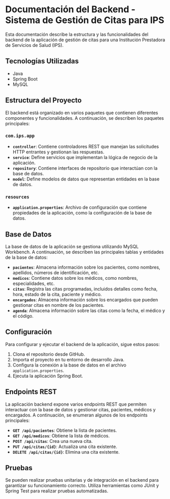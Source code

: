 # Documentación del Backend - Sistema de Gestión de Citas para IPS

Esta documentación describe la estructura y las funcionalidades del backend de la aplicación de gestión de citas para una Institución Prestadora de Servicios de Salud (IPS).

## Tecnologías Utilizadas

- Java
- Spring Boot
- MySQL

## Estructura del Proyecto

El backend está organizado en varios paquetes que contienen diferentes componentes y funcionalidades. A continuación, se describen los paquetes principales:

### `com.ips.app`

- **`controller`**: Contiene controladores REST que manejan las solicitudes HTTP entrantes y gestionan las respuestas.
- **`service`**: Define servicios que implementan la lógica de negocio de la aplicación.
- **`repository`**: Contiene interfaces de repositorio que interactúan con la base de datos.
- **`model`**: Define modelos de datos que representan entidades en la base de datos.

### `resources`

- **`application.properties`**: Archivo de configuración que contiene propiedades de la aplicación, como la configuración de la base de datos.

## Base de Datos

La base de datos de la aplicación se gestiona utilizando MySQL Workbench. A continuación, se describen las principales tablas y entidades de la base de datos:

- **`pacientes`**: Almacena información sobre los pacientes, como nombres, apellidos, números de identificación, etc.
- **`medicos`**: Contiene datos sobre los médicos, como nombres, especialidades, etc.
- **`citas`**: Registra las citas programadas, incluidos detalles como fecha, hora, estado de la cita, paciente y médico.
- **`encargados`**: Almacena información sobre los encargados que pueden gestionar citas en nombre de los pacientes.
- **`agenda`**: Almacena información sobre las citas como la fecha, el médico y el código.

## Configuración

Para configurar y ejecutar el backend de la aplicación, sigue estos pasos:

1. Clona el repositorio desde GitHub.
2. Importa el proyecto en tu entorno de desarrollo Java.
3. Configura la conexión a la base de datos en el archivo `application.properties`.
4. Ejecuta la aplicación Spring Boot.

## Endpoints REST

La aplicación backend expone varios endpoints REST que permiten interactuar con la base de datos y gestionar citas, pacientes, médicos y encargados. A continuación, se enumeran algunos de los endpoints principales:

- **`GET /api/pacientes`**: Obtiene la lista de pacientes.
- **`GET /api/medicos`**: Obtiene la lista de médicos.
- **`POST /api/citas`**: Crea una nueva cita.
- **`PUT /api/citas/{id}`**: Actualiza una cita existente.
- **`DELETE /api/citas/{id}`**: Elimina una cita existente.

## Pruebas

Se pueden realizar pruebas unitarias y de integración en el backend para garantizar su funcionamiento correcto. Utiliza herramientas como JUnit y Spring Test para realizar pruebas automatizadas.
